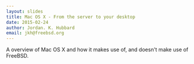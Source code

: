 ```yaml
---
layout: slides
title: Mac OS X - From the server to your desktop
date: 2015-02-24
author: Jordan. K. Hubbard
email: jkh@freebsd.org
---
```

A overview of Mac OS X and how it makes use of, and doesn't make use of FreeBSD.

